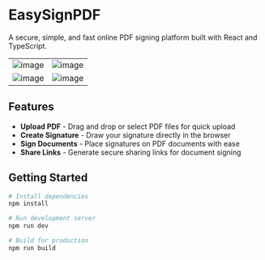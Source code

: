 # EasySignPDF
A secure, simple, and fast online PDF signing platform built with React and TypeScript.

<table>
<tr>
<td><img alt="image" src="https://github.com/user-attachments/assets/7896b028-2005-45a8-8e21-573121470db5" /></td>
<td><img alt="image" src="https://github.com/user-attachments/assets/6f32a053-83fe-4939-be17-1de155d9f7e3" /></td>
</tr>
<tr>
<td><img alt="image" src="https://github.com/user-attachments/assets/e39ee8e9-424b-43e4-9765-ff92f28e6726" /></td>
<td><img alt="image" src="https://github.com/user-attachments/assets/2955cb49-d81d-4968-99f4-747fc24b2fe7" /></td>
</tr>
</table>

## Features
- **Upload PDF** - Drag and drop or select PDF files for quick upload
- **Create Signature** - Draw your signature directly in the browser
- **Sign Documents** - Place signatures on PDF documents with ease
- **Share Links** - Generate secure sharing links for document signing

## Getting Started
```bash
# Install dependencies
npm install

# Run development server
npm run dev

# Build for production
npm run build
```
